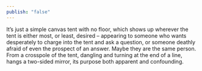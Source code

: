 ```yaml
---
publish: "false"
---
```

It’s just a simple canvas tent with no floor, which shows up wherever the tent is either most, or least, desired – appearing to someone who wants desperately to charge into the tent and ask a question, or someone deathly afraid of even the prospect of an answer. Maybe they are the same person. From a crosspole of the tent, dangling and turning at the end of a line, hangs a two-sided mirror, its purpose both apparent and confounding.

